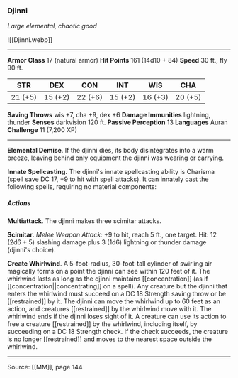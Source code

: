 ### Djinni
_Large elemental, chaotic good_

![[Djinni.webp]]




---

**Armor Class** 17 (natural armor)
**Hit Points** 161 (14d10 + 84)
**Speed** 30 ft., fly 90 ft.

| STR     | DEX     | CON     | INT     | WIS     | CHA     |
|---------|---------|---------|---------|---------|---------|
| 21 (+5) | 15 (+2) | 22 (+6) | 15 (+2) | 16 (+3) | 20 (+5) |

**Saving Throws** wis +7, cha +9, dex +6
**Damage Immunities** lightning, thunder
**Senses** darkvision 120 ft.
**Passive Perception** 13
**Languages** Auran
**Challenge** 11 (7,200 XP)

---

**Elemental Demise**. If the djinni dies, its body disintegrates into a warm breeze, leaving behind only equipment the djinni was wearing or carrying.

**Innate Spellcasting.** The djinni's innate spellcasting ability is Charisma (spell save DC 17, +9 to hit with spell attacks). It can innately cast the following spells, requiring no material components:

##### Actions
**Multiattack**. The djinni makes three scimitar attacks.

**Scimitar**. _Melee Weapon Attack:_ +9 to hit, reach 5 ft., one target. Hit: 12 (2d6 + 5) slashing damage plus 3 (1d6) lightning or thunder damage (djinni's choice).

**Create Whirlwind**. A 5-foot-radius, 30-foot-tall cylinder of swirling air magically forms on a point the djinni can see within 120 feet of it. The whirlwind lasts as long as the djinni maintains [[concentration]] (as if [[concentration||concentrating]] on a spell). Any creature but the djinni that enters the whirlwind must succeed on a DC 18 Strength saving throw or be [[restrained]] by it. The djinni can move the whirlwind up to 60 feet as an action, and creatures [[restrained]] by the whirlwind move with it. The whirlwind ends if the djinni loses sight of it. A creature can use its action to free a creature [[restrained]] by the whirlwind, including itself, by succeeding on a DC 18 Strength check. If the check succeeds, the creature is no longer [[restrained]] and moves to the nearest space outside the whirlwind.


---

Source: [[MM]], page 144